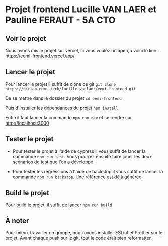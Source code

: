 # Projet frontend Lucille VAN LAER et Pauline FERAUT - 5A CTO

## Voir le projet

Nous avons mis le projet sur vercel, si vous voulez un aperçu voici le lien : <https://eemi-frontend.vercel.app/>

## Lancer le projet

Pour lancer le projet il suffit de clone ce git
`git clone https://gitlab.eemi.tech/lucille.vanlaer/eemi-frontend.git`

De se mettre dans le dossier du projet `cd eemi-frontend`

Puis d'installer les dépendances du projet `npm install`

Enfin il faut lancer la commande `npm run dev` et se rendre sur <http://localhost:3000>

## Tester le projet

- Pour tester le projet à l'aide de cypress il vous suffit de lancer la commande `npm run test`. Vous pourrez ensuite faire jouer les deux scénarios de test que l'on a développé.

- Pour tester les regressions à l'aide de backstop il vous suffit de lancer la commande `npm run backstop`. Une référence est déjà générée.

## Build le projet

Pour build le projet, il suffit de lancer `npm run build`

## À noter

Pour mieux travailler en groupe, nous avons installer ESLint et Prettier sur le projet. Avant chaque push sur le git, tout le code était bien reformatter.
